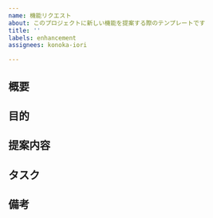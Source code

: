 ```yaml
---
name: 機能リクエスト
about: このプロジェクトに新しい機能を提案する際のテンプレートです
title: ''
labels: enhancement
assignees: konoka-iori

---
```


## 概要
<!-- Issueの概要を記載してください。 -->
<!-- 例： `/ping`コマンドの実装 -->

## 目的
<!-- なぜこの機能がほしいのか、この機能を通じてどういうことができるようになりたいか、などを記載してください。-->
<!-- 例： pingコマンドがあることによってBOTの生存確認を行い、応答が遅い場合の原因究明をやりやすくする。 -->

## 提案内容
<!-- どういう機能なのかできるだけ詳しく説明してください。 -->

## タスク
<!-- このIssueを達成するにあたってタスクがあれば記載してください。 -->

## 備考
<!-- なにか補足したいことがあれば記載してください。 -->
